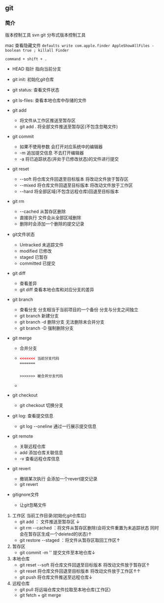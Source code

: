 ## git

### 简介
版本控制工具 svn
git 分布式版本控制工具

mac 查看隐藏文件 `defaults write com.apple.finder AppleShowAllFiles -boolean true ; killall Finder`

`command + shift + .`

- HEAD 指针 指向当前分支

- git init: 初始化git仓库

- git status: 查看文件状态

- git ls-files: 查看本地仓库中存储的文件

- git add

  - 将文件从工作区推送至暂存区
  - git add . 将全部文件推送至暂存区(不包含忽略文件)

- git commit 

  - 如果不使用参数 会打开对应系统中的编辑器
  - -m 追加提交信息 不去打开编辑器
  - -a 将已追踪状态(并处于已修改状态)的文件进行提交

- git reset 

  - --soft 将仓库文件回退至目标版本 将改动文件放于暂存区
  - --mixed 将仓库文件回退至目标版本 将改动文件放于工作区
  - --hard 将全部区域(不包含远程仓库)回退至目标版本

- git rm 

  - --cached 从暂存区删除
  - 直接执行 文件会从全部区域删除
  - 删除时会添加一个删除的提交记录

- git文件状态

  - Untracked 未追踪文件
  - modified 已修改
  - staged 已暂存
  - committed 已提交

- git diff

  - 查看差异
  - git diff <branch name> 查看本地仓库和对应分支的差异

- git branch

  - 查看分支 分支相当于当前项目的一个备份 分支与分支之间独立
  - git branch <branch name>  新建分支
  - git branch -d <branch name> 删除分支 无法删除未合并分支
  - git branch -D <branch name>强制删除分支

- git merge

  - 合并分支

  - ```html
    <<<<<<< 当前分支代码
    =======
    
    
    >>>>>>> 被合并分支代码
    ```

  - 

- git checkout

  - git checkout <branch name> 切换分支

- git log: 查看提交信息

  - git log --oneline 通过一行展示提交信息

- git remote

  - 关联远程仓库
  - add <repo name> <repo url> 添加仓库关联信息
  - -v 查看远程仓库信息

- git revert

  - 撤销某次执行 会添加一个revert提交记录
  - git revert <commit id>

- gitignore文件

  - 让git忽略文件

1. 工作区 当前工作目录(初始化git仓库后)
   - git add <file>： 文件推送至暂存区 ↓
   - git rm --cached <file>：将文件从暂存区删除(会将文件重置为未追踪状态 同时会在暂存区生成一个deleted的状态)↑
   - git restore --staged <file>：将文件从暂存区取回工作区↑
2. 暂存区
   - git commit -m '' 提交文件至本地仓库↓
3. 本地仓库
   - git reset --soft <commit id> 将仓库文件回退至目标版本 将改动文件放于暂存区↑
   - git reset <commit id> 将仓库文件回退至目标版本 将改动文件放于工作区↑↑
   - git push 将仓库文件推送至远程仓库↓
4. 远程仓库
   - git pull 将远端仓库文件拉取至本地仓库(工作区)
   - git fetch + git merge
